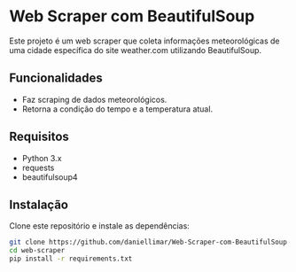 # Web Scraper com BeautifulSoup

Este projeto é um web scraper que coleta informações meteorológicas de uma cidade específica do site weather.com utilizando BeautifulSoup.

## Funcionalidades

- Faz scraping de dados meteorológicos.
- Retorna a condição do tempo e a temperatura atual.

## Requisitos

- Python 3.x
- requests
- beautifulsoup4

## Instalação

Clone este repositório e instale as dependências:

```sh
git clone https://github.com/daniellimar/Web-Scraper-com-BeautifulSoup
cd web-scraper
pip install -r requirements.txt
